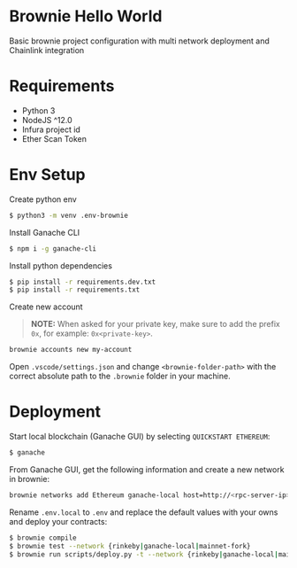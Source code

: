 # Brownie Hello World

Basic brownie project configuration with multi network deployment and Chainlink integration

# Requirements

- Python 3
- NodeJS ^12.0
- Infura project id
- Ether Scan Token

# Env Setup

Create python env

```bash
$ python3 -m venv .env-brownie
```

Install Ganache CLI

```bash
$ npm i -g ganache-cli
```

Install python dependencies

```bash
$ pip install -r requirements.dev.txt
$ pip install -r requirements.txt
```

Create new account

> **NOTE:** When asked for your private key, make sure to add the prefix `0x`, for example: `0x<private-key>`.

```bash
brownie accounts new my-account
```

Open `.vscode/settings.json` and change `<brownie-folder-path>` with the correct absolute path to the `.brownie` folder in your machine.

# Deployment

Start local blockchain (Ganache GUI) by selecting `QUICKSTART ETHEREUM`:

```bash
$ ganache
```

From Ganache GUI, get the following information and create a new network in brownie:

```bash
brownie networks add Ethereum ganache-local host=http://<rpc-server-ip>:<rpc-server-port> chainid=<network-id>
```

Rename `.env.local` to `.env` and replace the default values with your owns and deploy your contracts:

```bash
$ brownie compile
$ brownie test --network {rinkeby|ganache-local|mainnet-fork}
$ brownie run scripts/deploy.py -t --network {rinkeby|ganache-local|mainnet-fork}
```
